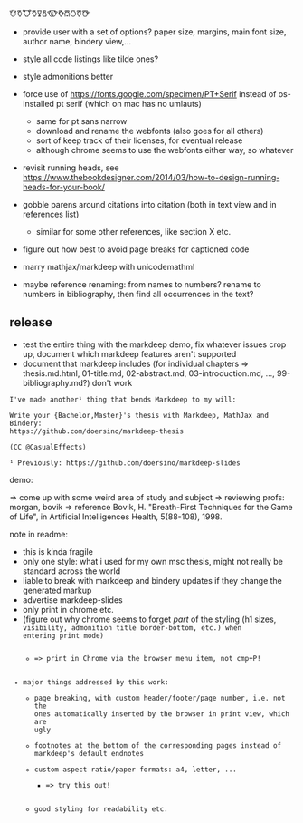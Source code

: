 𐃢𐃤𐃭𐃣𐃯𐃰𐃪𐃥𐃦𐃡𐃨𐃩

* provide user with a set of options? paper size, margins, main font size, author name, bindery view,...

* style all code listings like tilde ones?
* style admonitions better
* force use of https://fonts.google.com/specimen/PT+Serif instead of os-installed pt serif (which on mac has no umlauts)
    * same for pt sans narrow
    * download and rename the webfonts (also goes for all others)
    * sort of keep track of their licenses, for eventual release
    * although chrome seems to use the webfonts either way, so whatever
* revisit running heads, see https://www.thebookdesigner.com/2014/03/how-to-design-running-heads-for-your-book/

* gobble parens around citations into citation (both in text view and in references list)
    * similar for some other references, like section X etc.
* figure out how best to avoid page breaks for captioned code
* marry mathjax/markdeep with unicodemathml
* maybe reference renaming: from names to numbers? rename to numbers in bibliography, then find all occurrences in the text?




## release

* test the entire thing with the markdeep demo, fix whatever issues crop up, document which markdeep features aren't supported
* document that markdeep includes (for individual chapters => thesis.md.html, 01-title.md, 02-abstract.md, 03-introduction.md, ..., 99-bibliography.md?) don't work

```
I've made another¹ thing that bends Markdeep to my will:

Write your {Bachelor,Master}'s thesis with Markdeep, MathJax and Bindery:
https://github.com/doersino/markdeep-thesis

(CC @CasualEffects)

¹ Previously: https://github.com/doersino/markdeep-slides
```

demo:

=> come up with some weird area of study and subject
=> reviewing profs: morgan, bovik
=> reference Bovik, H. "Breath-First Techniques for the Game of Life",  in Artificial Intelligences Health, 5(88-108), 1998.

note in readme:

* this is kinda fragile
* only one style: what i used for my own msc thesis, might not really be standard across the world
* liable to break with markdeep and bindery updates if they change the generated markup
* advertise markdeep-slides
* only print in chrome etc.
* (figure out why chrome seems to forget *part* of the styling (h1 sizes, <code> visibility, admonition title border-bottom, etc.) when entering print mode)
    * => print in Chrome via the browser menu item, not cmp+P!
* major things addressed by this work:
    * page breaking, with custom header/footer/page number, i.e. not the ones automatically inserted by the browser in print view, which are ugly
    * footnotes at the bottom of the corresponding pages instead of markdeep's default endnotes
    * custom aspect ratio/paper formats: a4, letter, ...
        * => try this out!
    * good styling for readability etc.
